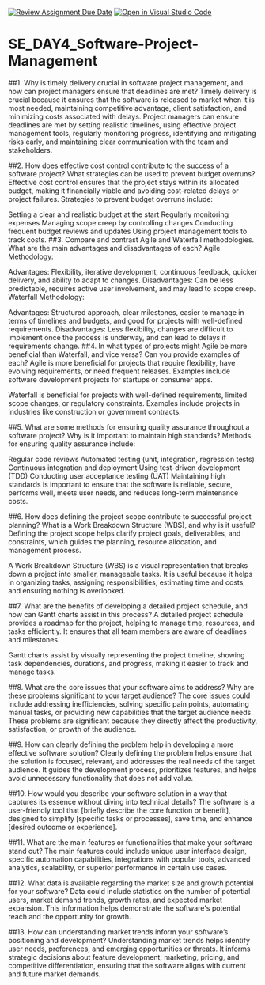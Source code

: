 [![Review Assignment Due Date](https://classroom.github.com/assets/deadline-readme-button-22041afd0340ce965d47ae6ef1cefeee28c7c493a6346c4f15d667ab976d596c.svg)](https://classroom.github.com/a/9pw6JKcu)
[![Open in Visual Studio Code](https://classroom.github.com/assets/open-in-vscode-2e0aaae1b6195c2367325f4f02e2d04e9abb55f0b24a779b69b11b9e10269abc.svg)](https://classroom.github.com/online_ide?assignment_repo_id=15742454&assignment_repo_type=AssignmentRepo)
# SE_DAY4_Software-Project-Management
##1. Why is timely delivery crucial in software project management, and how can project managers ensure that deadlines are met?
Timely delivery is crucial because it ensures that the software is released to market when it is most needed, maintaining competitive advantage, client satisfaction, and minimizing costs associated with delays. Project managers can ensure deadlines are met by setting realistic timelines, using effective project management tools, regularly monitoring progress, identifying and mitigating risks early, and maintaining clear communication with the team and stakeholders.

##2. How does effective cost control contribute to the success of a software project? What strategies can be used to prevent budget overruns?
Effective cost control ensures that the project stays within its allocated budget, making it financially viable and avoiding cost-related delays or project failures. Strategies to prevent budget overruns include:

Setting a clear and realistic budget at the start
Regularly monitoring expenses
Managing scope creep by controlling changes
Conducting frequent budget reviews and updates
Using project management tools to track costs.
##3. Compare and contrast Agile and Waterfall methodologies. What are the main advantages and disadvantages of each?
Agile Methodology:

Advantages: Flexibility, iterative development, continuous feedback, quicker delivery, and ability to adapt to changes.
Disadvantages: Can be less predictable, requires active user involvement, and may lead to scope creep.
Waterfall Methodology:

Advantages: Structured approach, clear milestones, easier to manage in terms of timelines and budgets, and good for projects with well-defined requirements.
Disadvantages: Less flexibility, changes are difficult to implement once the process is underway, and can lead to delays if requirements change.
##4. In what types of projects might Agile be more beneficial than Waterfall, and vice versa? Can you provide examples of each?
Agile is more beneficial for projects that require flexibility, have evolving requirements, or need frequent releases. Examples include software development projects for startups or consumer apps.

Waterfall is beneficial for projects with well-defined requirements, limited scope changes, or regulatory constraints. Examples include projects in industries like construction or government contracts.

##5. What are some methods for ensuring quality assurance throughout a software project? Why is it important to maintain high standards?
Methods for ensuring quality assurance include:

Regular code reviews
Automated testing (unit, integration, regression tests)
Continuous integration and deployment
Using test-driven development (TDD)
Conducting user acceptance testing (UAT)
Maintaining high standards is important to ensure that the software is reliable, secure, performs well, meets user needs, and reduces long-term maintenance costs.

##6. How does defining the project scope contribute to successful project planning? What is a Work Breakdown Structure (WBS), and why is it useful?
Defining the project scope helps clarify project goals, deliverables, and constraints, which guides the planning, resource allocation, and management process.

A Work Breakdown Structure (WBS) is a visual representation that breaks down a project into smaller, manageable tasks. It is useful because it helps in organizing tasks, assigning responsibilities, estimating time and costs, and ensuring nothing is overlooked.

##7. What are the benefits of developing a detailed project schedule, and how can Gantt charts assist in this process?
A detailed project schedule provides a roadmap for the project, helping to manage time, resources, and tasks efficiently. It ensures that all team members are aware of deadlines and milestones.

Gantt charts assist by visually representing the project timeline, showing task dependencies, durations, and progress, making it easier to track and manage tasks.

##8. What are the core issues that your software aims to address? Why are these problems significant to your target audience?
The core issues could include addressing inefficiencies, solving specific pain points, automating manual tasks, or providing new capabilities that the target audience needs. These problems are significant because they directly affect the productivity, satisfaction, or growth of the audience.

##9. How can clearly defining the problem help in developing a more effective software solution?
Clearly defining the problem helps ensure that the solution is focused, relevant, and addresses the real needs of the target audience. It guides the development process, prioritizes features, and helps avoid unnecessary functionality that does not add value.

##10. How would you describe your software solution in a way that captures its essence without diving into technical details?
The software is a user-friendly tool that [briefly describe the core function or benefit], designed to simplify [specific tasks or processes], save time, and enhance [desired outcome or experience].

##11. What are the main features or functionalities that make your software stand out?
The main features could include unique user interface design, specific automation capabilities, integrations with popular tools, advanced analytics, scalability, or superior performance in certain use cases.

##12. What data is available regarding the market size and growth potential for your software?
Data could include statistics on the number of potential users, market demand trends, growth rates, and expected market expansion. This information helps demonstrate the software's potential reach and the opportunity for growth.

##13. How can understanding market trends inform your software’s positioning and development?
Understanding market trends helps identify user needs, preferences, and emerging opportunities or threats. It informs strategic decisions about feature development, marketing, pricing, and competitive differentiation, ensuring that the software aligns with current and future market demands.
